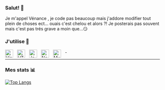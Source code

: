 ### Salut! 👋

Je m'appel Vénance , je code pas beaucoup mais j'addore modifier tout plein de choses ect... ouais c'est chelou et alors ?! Je posterais pas souvent mais c'est pas trés grave a moin que...😏

### J'utilise 📌
-<img align="left" alt="Visual Studio Code" width="26px" src="https://cdn.jsdelivr.net/gh/devicons/devicon/icons/vscode/vscode-original.svg" style="padding-right:10px;" />
<img align="left" alt="HTML5" width="26px" src="https://cdn.jsdelivr.net/gh/devicons/devicon/icons/html5/html5-original.svg" style="padding-right:10px;" />
<img align="left" alt="JavaScript" width="26px" src="https://cdn.jsdelivr.net/gh/devicons/devicon/icons/javascript/javascript-original.svg" style="padding-right:10px;" />
<img align="left" alt="Node.js" width="26px" src="https://cdn.jsdelivr.net/gh/devicons/devicon/icons/nodejs/nodejs-original.svg" style="padding-right:10px;" />
<img align="left" alt="MySQL" width="26px" src="https://cdn.jsdelivr.net/gh/devicons/devicon/icons/mysql/mysql-original.svg" style="padding-right:10px;" /> 

---

### Mes stats 📊

[![Top Langs](https://github-readme-stats.vercel.app/api/top-langs/?username=luuxis&layout=compact)](https://github.com/luuxis/github-readme-stats)
